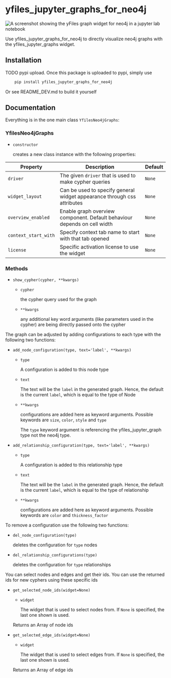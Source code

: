 # yfiles_jupyter_graphs_for_neo4j
![A screenshot showing the yFiles graph widget for neo4j in a jupyter lab notebook](https://raw.githubusercontent.com/yWorks/yfiles-jupyter-graphs-for-neo4j/main/images/example.png)

Use yfiles_jupyter_graphs_for_neo4j to directly visualize neo4j graphs with the yfiles_jupyter_graphs
widget. 

## Installation

TODO pypi upload. Once this package is uploaded to pypi, simply use 
```bash
    pip install yfiles_jupyter_graphs_for_neo4j
```
Or see README_DEV.md to build it yourself



## Documentation

Everything is in the one main class ```YfilesNeo4jGraphs```:

### YfilesNeo4jGraphs

- ```constructor```

    creates a new class instance with the following properties:

| Property           | Description                                                              | Default |
|--------------------|--------------------------------------------------------------------------|---------|
| ```driver```             | The given ```driver``` that is used to make cypher queries                     | ```None```    |
| ```widget_layout```      | Can be used to specify general widget appearance through css attributes  | ```None```    |
| ```overview_enabled```   | Enable graph overview component. Default behaviour depends on cell width | ```None```    |
| ```context_start_with``` | Specify context tab name to start with that tab opened                   | ```None```    |
| ```license```            | Specific activation license to use the widget                            | ```None```    |

### Methods 
- ```show_cypher(cypher, **kwargs)```
    - ```cypher```
      
        the cypher query used for the graph
    - ```**kwargs```
  
        any additional key word arguments (like parameters used in the cypher) are being directly passed onto the cypher


The graph can be adjusted by adding configurations to each type with the following two functions:

- ```add_node_configuration(type, text='label', **kwargs)```
    - ```type```

        A configuration is added to this node type
    - ```text```
        
        The text will be the ```label``` in the generated graph. Hence, the default is the current ```label```, which is equal 
        to the type of Node
  
    - ```**kwargs``` 
        
        configurations are added here as keyword arguments. Possible keywords are ```size```, ```color```, ```style``` and ```type```
        
        The ```type``` keyword argument is referencing the yfiles_jupyter_graph type not the neo4j type.

  

- ```add_relationship_configuration(type, text='label', **kwargs)```
    - ```type```

        A configuration is added to this relationship type 
  
    - ```text```
        
        The text will be the ```label``` in the generated graph. Hence, the default is the current ```label```, which is equal 
        to the type of relationship
  
    - ```**kwargs``` 
        
        configurations are added here as keyword arguments. Possible keywords are ```color``` and ```thickness_factor```

To remove a configuration use the following two functions: 

- ```del_node_configuration(type)```
    
    deletes the configuration for ```type``` nodes
- ```del_relationship_configurations(type)```

    deletes the configuration for ```type``` relationships

You can select nodes and edges and get their ids. You can use the returned ids for new cyphers using these specific ids

- ```get_selected_node_ids(widget=None)```
    
    - ```widget``` 
    
        The widget that is used to select nodes from. If ```None``` is specified, the last one shown is used.
    
    Returns an Array of node ids

- ```get_selected_edge_ids(widget=None)```
    
    - ```widget``` 
    
        The widget that is used to select edges from. If ```None``` is specified, the last one shown is used.
    
    Returns an Array of edge ids
        